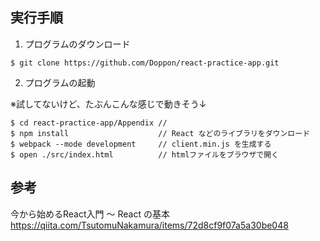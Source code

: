 ## 実行手順

1. プログラムのダウンロード

```
$ git clone https://github.com/Doppon/react-practice-app.git
```

2. プログラムの起動

※試してないけど、たぶんこんな感じで動きそう↓

```
$ cd react-practice-app/Appendix // 
$ npm install                    // React などのライブラリをダウンロード 
$ webpack --mode development     // client.min.js を生成する
$ open ./src/index.html          // htmlファイルをブラウザで開く
```

## 参考

今から始めるReact入門 〜 React の基本  
https://qiita.com/TsutomuNakamura/items/72d8cf9f07a5a30be048
